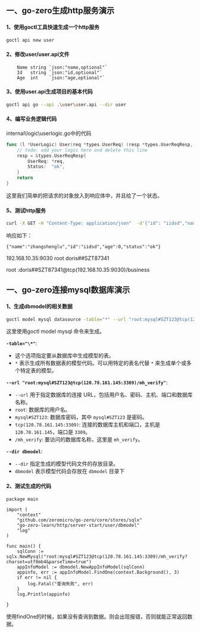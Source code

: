 ## 一、go-zero生成http服务演示

#### 1、使用goctl工具快速生成一个http服务

```sh
goctl api new user
```

#### 2、修改user/user.api文件

```api
	Name string `json:"name,optional"`
	Id   string `json:"id,optional"`
	Age  int    `json:"age,optional"`
```

#### 3、使用user.api生成项目的基本代码

```sh
goctl api go --api .\user\user.api --dir user
```

#### 4、编写业务逻辑代码

internal\logic\userlogic.go中的代码

```go
func (l *UserLogic) User(req *types.UserReq) (resp *types.UserReqResp, err error) {
	// todo: add your logic here and delete this line
	resp = &types.UserReqResp{
		UserReq: *req,
		Status:  "ok",
	}
	return
}
```

这里我们简单的把请求的对象放入到响应体中，并且给了一个状态。

#### 5、测试http服务

```sh
curl -X GET -H "Content-Type: application/json"  -d'{"id": "iidsd","name":"zhangshenglu"}' 192.168.10.11:8888/user/_query
```

响应如下：

```txt
{"name":"zhangshenglu","id":"iidsd","age":0,"status":"ok"}
```

192.168.10.35:9030  root  doris##SZT87341

root :doris##SZT87341@tcp(192.168.10.35:9030)/business

## 一、go-zero连接mysql数据库演示

#### 1、生成dbmodel的相关数据

```sh
goctl model mysql datasource -table="*" --url "root:mysql#SZT123@tcp(120.78.161.145:3309)/mh_verify" --dir dbmodel
```

这里使用goctl model mysql 命令来生成。

**`-table="\*"`**:

- 这个选项指定要从数据库中生成模型的表。
- `*` 表示生成所有数据表的模型代码。可以用特定的表名代替 `*` 来生成单个或多个特定表的模型。

**`--url "root:mysql#SZT123@tcp(120.78.161.145:3309)/mh_verify"`**:

- `--url` 用于指定数据库的连接 URL，包括用户名、密码、主机、端口和数据库名称。
- `root`: 数据库的用户名。
- `mysql#SZT123`: 数据库密码，其中 `mysql#SZT123` 是密码。
- `tcp(120.78.161.145:3309)`: 连接的数据库主机和端口，主机是 `120.78.161.145`，端口是 `3309`。
- `/mh_verify`: 要访问的数据库名称，这里是 `mh_verify`。

**`--dir dbmodel`**:

- `--dir` 指定生成的模型代码文件的存放目录。
- `dbmodel` 表示模型代码会存放在 `dbmodel` 目录下

#### 2、测试生成的代码

```
package main

import (
	"context"
	"github.com/zeromicro/go-zero/core/stores/sqlx"
	"go-zero-learn/http/server-start/user/dbmodel"
	"log"
)

func main() {
	sqlConn := sqlx.NewMysql("root:mysql#SZT123@tcp(120.78.161.145:3309)/mh_verify?charset=utf8mb4&parseTime=true")
	appInfoModel := dbmodel.NewAppInfoModel(sqlConn)
	appinfo, err := appInfoModel.FindOne(context.Background(), 3)
	if err != nil {
		log.Fatal("查询失败", err)
	}
	log.Println(appinfo)

}
```

使用findOne的时候，如果没有查询到数据。则会出现报错，否则就能正常返回数据。